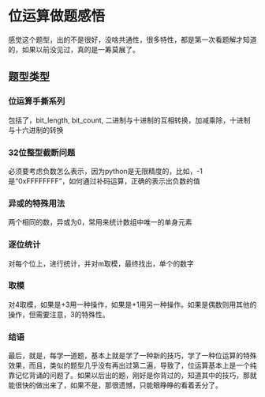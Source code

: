 # 位运算做题感悟

感觉这个题型，出的不是很好，没啥共通性，很多特性，都是第一次看题解才知道的，如果以前没见过，真的是一筹莫展了。

## 题型类型

### 位运算手撕系列

包括了，bit_length, bit_count,  二进制与十进制的互相转换，加减乘除，十进制与十六进制的转换

### 32位整型截断问题

必须要考虑负数怎么表示，因为python是无限精度的，比如，-1是“0xFFFFFFFF”，如何通过补码运算，正确的表示出负数的值

### 异或的特殊用法

两个相同的数，异或为0，常用来统计数组中唯一的单身元素

### 逐位统计

对每个位上，进行统计，并对m取模，最终找出，单个的数字

### 取模

对4取模，如果是+3用一种操作，如果是+1用另一种操作。如果是偶数则用其他的操作，但需要注意，3的特殊性。



### 结语

最后，就是，每学一道题，基本上就是学了一种新的技巧，学了一种位运算的特殊效果，而且，类似的题型几乎没有再出过第二遍，导致了，位运算基本上是一个纯靠记忆背诵的问题了。如果以后出的题，刚好是你背过的，知道其中的技巧，那就能很快的做出来了，如果不是，那很遗憾，只能眼睁睁的看着丢分了。